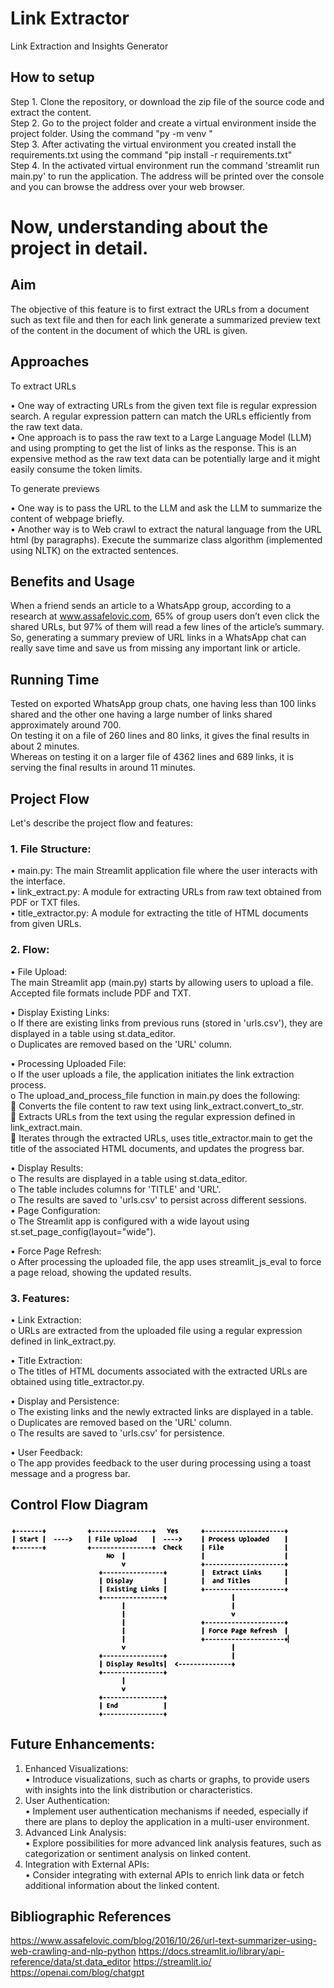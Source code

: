 # Link Extractor
 Link Extraction and Insights Generator

 ## How to setup
 Step 1. Clone the repository, or download the zip file of the source code and extract the content. <br/>
 Step 2. Go to the project folder and create a virtual environment inside the project folder. Using the command "py -m venv <venv>" <br/>
 Step 3. After activating the virtual environment you created install the requirements.txt using the command "pip install -r requirements.txt" <br/>
 Step 4. In the activated virtual environment run the command 'streamlit run main.py' to run the application. The address will be printed over the console and you can browse the address over your web browser. <br/>

# Now, understanding about the project in detail.

## Aim
The objective of this feature is to first extract the URLs from a document such as text file and then for each link generate a summarized preview text of the content in the document of which the URL is given.


## Approaches 
To extract URLs 

•	One way of extracting URLs from the given text file is regular expression search. A regular expression pattern can match the URLs efficiently from the raw text data. <br/>
•	One approach is to pass the raw text to a Large Language Model (LLM) and using prompting to get the list of links as the response. This is an expensive method as the raw text data can be potentially large and it might easily consume the token limits. <br/>

To generate previews

•	One way is to pass the URL to the LLM and ask the LLM to summarize the content of webpage briefly. <br/>
•	Another way is to Web crawl to extract the natural language from the URL html (by paragraphs). Execute the summarize class algorithm (implemented using NLTK) on the extracted sentences. <br/>


## Benefits and Usage

When a friend sends an article to a WhatsApp group, according to a research at www.assafelovic.com, 65% of group users don’t even click the shared URLs, but 97% of them will read a few lines of the article’s summary. <br/>
So, generating a summary preview of URL links in a WhatsApp chat can really save time and save us from missing any important link or article. <br/>

## Running Time

Tested on exported WhatsApp group chats, one having less than 100 links shared and the other one having a large number of links shared approximately around 700. <br/>
On testing it on a file of 260 lines and 80 links, it gives the final results in about 2 minutes. <br/>
Whereas on testing it on a larger file of 4362 lines and 689 links, it is serving the final results in around 11 minutes.  <br/>

## Project Flow

Let's describe the project flow and features: <br/>

### 1.	File Structure:
•	main.py: The main Streamlit application file where the user interacts with the interface. <br/>
•	link_extract.py: A module for extracting URLs from raw text obtained from PDF or TXT files. <br/>
•	title_extractor.py: A module for extracting the title of HTML documents from given URLs. <br/>

### 2.	Flow:
•	File Upload: <br/>
The main Streamlit app (main.py) starts by allowing users to upload a file. <br/>
Accepted file formats include PDF and TXT. <br/>

•	Display Existing Links: <br/>
o	If there are existing links from previous runs (stored in 'urls.csv'), they are displayed in a table using st.data_editor. <br/>
o	Duplicates are removed based on the 'URL' column. <br/>

•	Processing Uploaded File: <br/>
o	If the user uploads a file, the application initiates the link extraction process. <br/>
o	The upload_and_process_file function in main.py does the following: <br/>
	Converts the file content to raw text using link_extract.convert_to_str. <br/>
	Extracts URLs from the text using the regular expression defined in link_extract.main. <br/>
	Iterates through the extracted URLs, uses title_extractor.main to get the title of the associated HTML documents, and updates the progress bar. <br/>

•	Display Results: <br/>
o	The results are displayed in a table using st.data_editor. <br/>
o	The table includes columns for 'TITLE' and 'URL'. <br/>
o	The results are saved to 'urls.csv' to persist across different sessions. <br/>
•	Page Configuration: <br/>
o	The Streamlit app is configured with a wide layout using st.set_page_config(layout="wide"). <br/>

•	Force Page Refresh: <br/>
o	After processing the uploaded file, the app uses streamlit_js_eval to force a page reload, showing the updated results. <br/>

### 3.	Features:
•	Link Extraction: <br/>
o	URLs are extracted from the uploaded file using a regular expression defined in link_extract.py. <br/>

•	Title Extraction: <br/>
o	The titles of HTML documents associated with the extracted URLs are obtained using title_extractor.py. <br/>

•	Display and Persistence: <br/>
o	The existing links and the newly extracted links are displayed in a table. <br/>
o	Duplicates are removed based on the 'URL' column. <br/>
o	The results are saved to 'urls.csv' for persistence. <br/>

•	User Feedback: <br/>
o	The app provides feedback to the user during processing using a toast message and a progress bar. <br/>
 

## Control Flow Diagram
![alt text](https://github.com/PrathamMittal1/Link-Extractor/blob/main/Images/Flow%20diagram.bmp)
 
## Future Enhancements:
1.	Enhanced Visualizations: <br/>
•	Introduce visualizations, such as charts or graphs, to provide users with insights into the link distribution or characteristics. <br/>
2.	User Authentication: <br/>
•	Implement user authentication mechanisms if needed, especially if there are plans to deploy the application in a multi-user environment. <br/>
3.	Advanced Link Analysis: <br/>
•	Explore possibilities for more advanced link analysis features, such as categorization or sentiment analysis on linked content. <br/>
4.	Integration with External APIs: <br/>
•	Consider integrating with external APIs to enrich link data or fetch additional information about the linked content. <br/>



## Bibliographic References
https://www.assafelovic.com/blog/2016/10/26/url-text-summarizer-using-web-crawling-and-nlp-python
https://docs.streamlit.io/library/api-reference/data/st.data_editor
https://streamlit.io/
https://openai.com/blog/chatgpt
